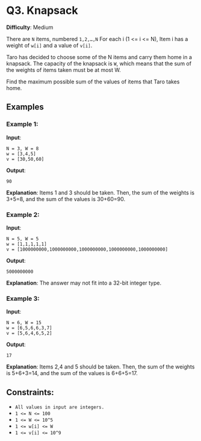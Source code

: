 # Q3. Knapsack

**Difficulty**: Medium

There are `N` items, numbered `1,2,…,N` For each i (1 <= i <= N), Item i has a weight of `w[i]` and a value of `v[i]`.

Taro has decided to choose some of the N items and carry them home in a knapsack. The capacity of the knapsack is 
`W`, which means that the sum of the weights of items taken must be at most W.

Find the maximum possible sum of the values of items that Taro takes home.


## Examples

### Example 1:

**Input**:
```
N = 3, W = 8
w = [3,4,5]
v = [30,50,60]
```

**Output**:
```
90
```

**Explanation**:
Items 1 and 3 should be taken. Then, the sum of the weights is 3+5=8, and the sum of the values is 30+60=90.

### Example 2:

**Input**:
```
N = 5, W = 5
w = [1,1,1,1,1]
v = [1000000000,1000000000,1000000000,1000000000,1000000000]
```

**Output**:
```
5000000000
```

**Explanation**:
The answer may not fit into a 32-bit integer type.

### Example 3:

**Input**:
```
N = 6, W = 15
w = [6,5,6,6,3,7]
v = [5,6,4,6,5,2]
```

**Output**:
```
17
```

**Explanation**:
Items 2,4 and 5 should be taken. Then, the sum of the weights is 5+6+3=14, and the sum of the values is 6+6+5=17.

## Constraints:

- `All values in input are integers.`
- `1 <= N <= 100`
- `1 <= W <= 10^5`
- `1 <= w[i] <= W`
- `1 <= v[i] <= 10^9`


